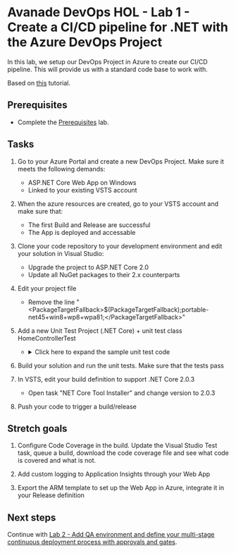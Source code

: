 # Avanade DevOps HOL - Lab 1 - Create a CI/CD pipeline for .NET with the Azure DevOps Project

In this lab, we setup our DevOps Project in Azure to create our CI/CD pipeline. This will provide us with a standard code base to work with.

Based on [this](https://docs.microsoft.com/en-us/vsts/build-release/apps/cd/azure/azure-devops-project-aspnetcore) tutorial.

## Prerequisites

- Complete the [Prerequisites](prerequisites.md) lab.

## Tasks

1. Go to your Azure Portal and create a new DevOps Project. Make sure it meets the following demands:
    - ASP.NET Core Web App on Windows
    - Linked to your existing VSTS account

1. When the azure resources are created, go to your VSTS account and make sure that:
   - The first Build and Release are successful
   - The App is deployed and accessable

1. Clone your code repository to your development environment and edit your solution in Visual Studio:
   - Upgrade the project to ASP.NET Core 2.0
   - Update all NuGet packages to their 2.x counterparts

1. Edit your project file
   - Remove the line "\<PackageTargetFallback\>$(PackageTargetFallback);portable-net45+win8+wp8+wpa81;\</PackageTargetFallback\>"

1. Add a new Unit Test Project (.NET Core) + unit test class HomeControllerTest
   - <details><summary>Click here to expand the sample unit test code</summary>

     ```csharp
      [TestClass]
      public class HomeControllerTest
      {
          [TestMethod]
          public void Index()
          {
              // Arrange
              HomeController controller = new HomeController();

              // Act
              ViewResult result = controller.Index() as ViewResult;

              // Assert
              Assert.IsNotNull(result);
          }

          [TestMethod]
          public void About()
          {
              // Arrange
              HomeController controller = new HomeController();

              // Act
              ViewResult result = controller.About() as ViewResult;

              // Assert
              Assert.IsNotNull(result);
              Assert.AreEqual("Your application description page.", result.ViewData["Message"]);
          }

          [TestMethod]
          public void Contact()
          {
              // Arrange
              HomeController controller = new HomeController();

              // Act
              ViewResult result = controller.Contact() as ViewResult;

              // Assert
              Assert.IsNotNull(result);
          }
      }
     ```
     </details>

1. Build your solution and run the unit tests. Make sure that the tests pass

1. In VSTS, edit your build definition to support .NET Core 2.0.3
   - Open task "NET Core Tool Installer" and change version to 2.0.3

1. Push your code to trigger a build/release

## Stretch goals

1. Configure Code Coverage in the build. Update the Visual Studio Test task, queue a build, download the code coverage file and see what code is covered and what is not.

1. Add custom logging to Application Insights through your Web App

1. Export the ARM template to set up the Web App in Azure, integrate it in your Release definition

## Next steps

Continue with [Lab 2 - Add QA environment and define your multi-stage continuous deployment process with approvals and gates](lab-2-multi-stage-deployments.md).